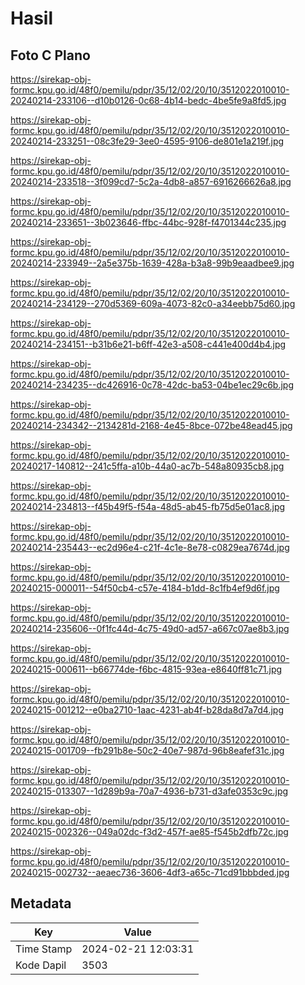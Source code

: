 # Hasil

## Foto C Plano

https://sirekap-obj-formc.kpu.go.id/48f0/pemilu/pdpr/35/12/02/20/10/3512022010010-20240214-233106--d10b0126-0c68-4b14-bedc-4be5fe9a8fd5.jpg

https://sirekap-obj-formc.kpu.go.id/48f0/pemilu/pdpr/35/12/02/20/10/3512022010010-20240214-233251--08c3fe29-3ee0-4595-9106-de801e1a219f.jpg

https://sirekap-obj-formc.kpu.go.id/48f0/pemilu/pdpr/35/12/02/20/10/3512022010010-20240214-233518--3f099cd7-5c2a-4db8-a857-6916266626a8.jpg

https://sirekap-obj-formc.kpu.go.id/48f0/pemilu/pdpr/35/12/02/20/10/3512022010010-20240214-233651--3b023646-ffbc-44bc-928f-f4701344c235.jpg

https://sirekap-obj-formc.kpu.go.id/48f0/pemilu/pdpr/35/12/02/20/10/3512022010010-20240214-233949--2a5e375b-1639-428a-b3a8-99b9eaadbee9.jpg

https://sirekap-obj-formc.kpu.go.id/48f0/pemilu/pdpr/35/12/02/20/10/3512022010010-20240214-234129--270d5369-609a-4073-82c0-a34eebb75d60.jpg

https://sirekap-obj-formc.kpu.go.id/48f0/pemilu/pdpr/35/12/02/20/10/3512022010010-20240214-234151--b31b6e21-b6ff-42e3-a508-c441e400d4b4.jpg

https://sirekap-obj-formc.kpu.go.id/48f0/pemilu/pdpr/35/12/02/20/10/3512022010010-20240214-234235--dc426916-0c78-42dc-ba53-04be1ec29c6b.jpg

https://sirekap-obj-formc.kpu.go.id/48f0/pemilu/pdpr/35/12/02/20/10/3512022010010-20240214-234342--2134281d-2168-4e45-8bce-072be48ead45.jpg

https://sirekap-obj-formc.kpu.go.id/48f0/pemilu/pdpr/35/12/02/20/10/3512022010010-20240217-140812--241c5ffa-a10b-44a0-ac7b-548a80935cb8.jpg

https://sirekap-obj-formc.kpu.go.id/48f0/pemilu/pdpr/35/12/02/20/10/3512022010010-20240214-234813--f45b49f5-f54a-48d5-ab45-fb75d5e01ac8.jpg

https://sirekap-obj-formc.kpu.go.id/48f0/pemilu/pdpr/35/12/02/20/10/3512022010010-20240214-235443--ec2d96e4-c21f-4c1e-8e78-c0829ea7674d.jpg

https://sirekap-obj-formc.kpu.go.id/48f0/pemilu/pdpr/35/12/02/20/10/3512022010010-20240215-000011--54f50cb4-c57e-4184-b1dd-8c1fb4ef9d6f.jpg

https://sirekap-obj-formc.kpu.go.id/48f0/pemilu/pdpr/35/12/02/20/10/3512022010010-20240214-235606--0f1fc44d-4c75-49d0-ad57-a667c07ae8b3.jpg

https://sirekap-obj-formc.kpu.go.id/48f0/pemilu/pdpr/35/12/02/20/10/3512022010010-20240215-000611--b66774de-f6bc-4815-93ea-e8640ff81c71.jpg

https://sirekap-obj-formc.kpu.go.id/48f0/pemilu/pdpr/35/12/02/20/10/3512022010010-20240215-001212--e0ba2710-1aac-4231-ab4f-b28da8d7a7d4.jpg

https://sirekap-obj-formc.kpu.go.id/48f0/pemilu/pdpr/35/12/02/20/10/3512022010010-20240215-001709--fb291b8e-50c2-40e7-987d-96b8eafef31c.jpg

https://sirekap-obj-formc.kpu.go.id/48f0/pemilu/pdpr/35/12/02/20/10/3512022010010-20240215-013307--1d289b9a-70a7-4936-b731-d3afe0353c9c.jpg

https://sirekap-obj-formc.kpu.go.id/48f0/pemilu/pdpr/35/12/02/20/10/3512022010010-20240215-002326--049a02dc-f3d2-457f-ae85-f545b2dfb72c.jpg

https://sirekap-obj-formc.kpu.go.id/48f0/pemilu/pdpr/35/12/02/20/10/3512022010010-20240215-002732--aeaec736-3606-4df3-a65c-71cd91bbbded.jpg


## Metadata

| Key        | Value               |
| ---------- | ------------------- |
| Time Stamp | 2024-02-21 12:03:31 |
| Kode Dapil | 3503                |



